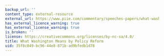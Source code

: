 ```yaml
---
backup_url: ''
content_type: external-resource
external_url: https://www.piie.com/commentary/speeches-papers/what-washington-means-policy-reform
has_external_licence_warning: true
has_external_license_warning: true
is_broken: ''
license: https://creativecommons.org/licenses/by-nc-sa/4.0/
title: What Washington Means by Policy Reform
uid: 35f8c049-bc96-44e8-871b-ad9bfedb1d78
---
```

